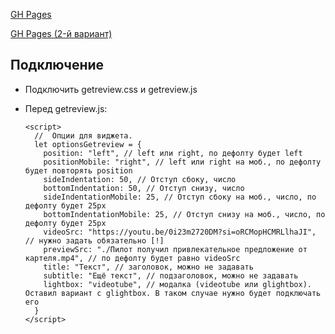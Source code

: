 [GH Pages](https://rbakirovv.github.io/getreview/)

[GH Pages (2-й вариант)](https://rbakirovv.github.io/getreview/iframe.html)

## Подключение

* Подключить getreview.css и getreview.js
* Перед getreview.js:

  ````
  <script>
    //  Опции для виджета.
    let optionsGetreview = {
      position: "left", // left или right, по дефолту будет left
      positionMobile: "right", // left или right на моб., по дефолту будет повторять position
      sideIndentation: 50, // Отступ сбоку, число
      bottomIndentation: 50, // Отступ снизу, число
      sideIndentationMobile: 25, // Отступ сбоку на моб., число, по дефолту будет 25px
      bottomIndentationMobile: 25, // Отступ снизу на моб., число, по дефолту будет 25px
      videoSrc: "https://youtu.be/0i23m2720DM?si=oRCMopHCMRLlhaJI", // нужно задать обязательно [!]
      previewSrc: "./Пилот получил привлекательное предложение от картеля.mp4", // по дефолту будет равно videoSrc
      title: "Текст", // заголовок, можно не задавать
      subtitle: "Ещё текст", // подзаголовок, можно не задавать
      lightbox: "videotube", // модалка (videotube или glightbox). Оставил вариант с glightbox. В таком случае нужно будет подключать его
    }
  </script>
  ````